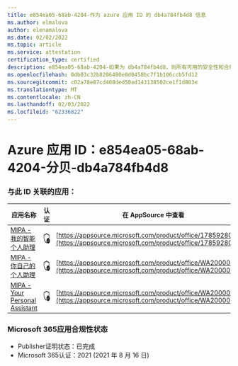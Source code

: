```yaml
---
title: e854ea05-68ab-4204-作为 azure 应用 ID 的 db4a784fb4d8 信息
ms.author: elmalova
author: elenamalova
ms.date: 02/02/2022
ms.topic: article
ms.service: attestation
certification_type: certified
description: e854ea05-68ab-4204-如果为 db4a784fb4d8，则所有可用的安全性和合规性信息。
ms.openlocfilehash: 0db03c32b8206480e8d0458bc7f1b106ccb5fd12
ms.sourcegitcommit: c02a78e87cd408ded50ad143138502ce1f1d883e
ms.translationtype: MT
ms.contentlocale: zh-CN
ms.lasthandoff: 02/03/2022
ms.locfileid: "62336822"
---
```

# <a name="azure-app-id-e854ea05-68ab-4204-babe-db4a784fb4d8"></a>Azure 应用 ID：e854ea05-68ab-4204-分贝-db4a784fb4d8


### <a name="apps-associated-with-this-id"></a>与此 ID 关联的应用：
| **应用名称** | **认证** | **在 AppSource 中查看** |
|--------------|---------------|-----------------------|
| [MIPA - 我的智能个人助理](https://docs.microsoft.com/microsoft-365-app-certification/forward/17859280.mipa) | <img alt="Certified application badge" src="../media/certified-badge.png" height="25" width="25" /> | [https://appsource.microsoft.com/product/office/17859280.mipa](https://appsource.microsoft.com/product/office/17859280.mipa) |
| [MIPA - 你自己的个人助理](https://docs.microsoft.com/microsoft-365-app-certification/forward/WA200000062) | <img alt="Certified application badge" src="../media/certified-badge.png" height="25" width="25" /> | [https://appsource.microsoft.com/product/office/WA200000062](https://appsource.microsoft.com/product/office/WA200000062) |
| [MIPA - Your Personal Assistant](https://docs.microsoft.com/microsoft-365-app-certification/forward/WA200000148) | <img alt="Certified application badge" src="../media/certified-badge.png" height="25" width="25" /> | [https://appsource.microsoft.com/product/office/WA200000148](https://appsource.microsoft.com/product/office/WA200000148) |

### <a name="microsoft-365-app-compliance-status"></a>Microsoft 365应用合规性状态
- Publisher证明状态：已完成
- Microsoft 365认证：2021 (2021 年 8 月 16 日) 
